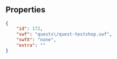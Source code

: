 # <no name available>

<no description available>

## Properties

```json
{
    "id": 172,
    "swf": "quests\/quest-testshop.swf",
    "swfX": "none",
    "extra": ""
}
```

